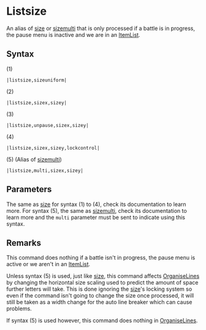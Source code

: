 # Listsize

An alias of [size](size.md) or [sizemulti](Sizemulti.md) that is only processed if a battle is in progress, the pause menu is inactive and we are in an [ItemList](../../ItemList/ItemList.md).

## Syntax

(1)

````
|listsize,sizeuniform|
````

(2)

````
|listsize,sizex,sizey|
````

(3)

````
|listsize,unpause,sizex,sizey|
````

(4)

````
|listsize,sizex,sizey,lockcontrol|
````

(5) (Alias of [sizemulti](Sizemulti.md))

````
|listsize,multi,sizex,sizey|
````

## Parameters

The same as [size](size.md) for syntax (1) to (4), check its documentation to learn more. For syntax (5), the same as [sizemulti](Sizemulti.md), check its documentation to learn more and the `multi` parameter must be sent to indicate using this syntax.

## Remarks

This command does nothing if a battle isn't in progress, the pause menu is active or we aren't in an [ItemList](../../ItemList/ItemList.md).

Unless syntax (5) is used, just like [size](size.md), this command affects [OrganiseLines](../Related%20Systems/Automatic%20Line%20Breaks/OrganiseLines.md) by changing the horizontal size scaling used to predict the amount of space further letters will take. This is done ignoring the [size](size.md)'s locking system so even if the command isn't going to change the size once processed, it will still be taken as a width change for the auto line breaker which can cause problems. 

If syntax (5) is used however, this command does nothing in [OrganiseLines](../Related%20Systems/Automatic%20Line%20Breaks/OrganiseLines.md).
